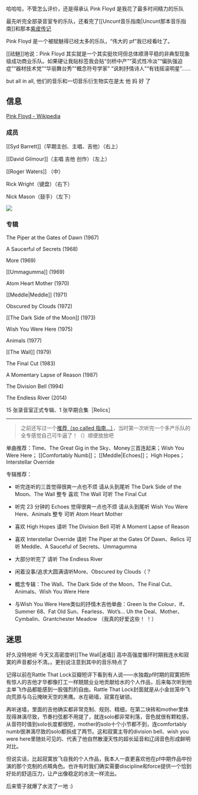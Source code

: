 哈哈哈，不管怎么评价，还是得承认 Pink Floyd 是我花了最多时间精力的乐队

最先听完全部录音室专的乐队，还看完了[[Uncunt音乐指南|Uncunt那本音乐指南]]和那本[紫皮传记](https://book.douban.com/subject/34821222/)

Pink Floyd 是一个被赋魅得已经太多的乐队，“伟大的 pf”我已经看吐了。

[[祛魅]]地说：Pink Floyd 其实就是一个其实挺坎坷但总体顺滑平稳的非典型现象级成功商业乐队。如果硬让我贴标签我会贴“剑桥中产”“英式性冷淡”“偏执强迫症”“器材技术党”“华丽舞台秀”“概念符号学家” “讽刺抒情诗人”“有钱摇滚明星”……

but all in all, 他们的音乐和一切音乐衍生物实在是太 他 妈 好 了

## 信息
[Pink Floyd - Wikipedia](https://en.wikipedia.org/wiki/Pink_Floyd)

### 成员
[[Syd Barrett]]（早期主创、主唱、吉他）（右上）

[[David Gilmour]]（主唱 吉他 创作）（左上）

[[Roger Waters]] （中）

Rick Wright（键盘）（右下）

Nick Mason（鼓手）（左下）

![](https://picture-guan.oss-cn-hangzhou.aliyuncs.com/IMG_4649.jpeg)


### 专辑

The Piper at the Gates of Dawn (1967)

A Saucerful of Secrets (1968)

More (1969)

[[Ummagumma]] (1969)

Atom Heart Mother (1970)

[[Meddle|Meddle]] (1971)

Obscured by Clouds (1972)

[[The Dark Side of the Moon]] (1973)

Wish You Were Here (1975)

Animals (1977)

[[The Wall]] (1979)

The Final Cut (1983)

A Momentary Lapse of Reason (1987)

The Division Bell (1994)

The Endless River (2014)

15 张录音室正式专辑、1 张早期合集［Relics］

---

> 之前还写过一个[推荐（so called 指南...）](https://music.163.com/#/playlist?app_version=8.7.55&id=2533584688&dlt=0846&creatorId=106916740)，当时第一次听完一个多产乐队的全专感觉自己可牛逼了！（）顺便放放吧

单曲推荐：Time、The Great Gig in the Sky、Money三首连起来；Wish You Were Here； [[Comfortably Numb]]； [[Meddle|Echoes]]； High Hopes；Interstellar Override 

专辑推荐： 

- 听完连听的三首觉得很爽一点也不烦 请从头到尾听 The Dark Side of the Moon、The Wall 整专 喜欢 The Wall 可听 The Final Cut 

- 听完 23 分钟的 Echoes 觉得很爽一点也不烦 请从头到尾听 Wish You Were Here、Animals 整专 可听 Atom Heart Mother 

- 喜欢 High Hopes 请听 The Division Bell 可听 A Moment Lapse of Reason 

- 喜欢 Interstellar Override 请听 The Piper at the Gates Of Dawn、Relics 可听 Meddle、A Sauceful of Secrets、Ummagumma

- 大部分听完了 请听 The Endless River 

- 闲着没事/追求大圆满请听More、Obscured by Clouds（？ 

- 概念专辑：The Wall、The Dark Side of the Moon、The Final Cut、Animals、Wish You Were Here 

- 与Wish You Were Here类似的抒情木吉他单曲：Green Is the Colour、If、Summer 68、Fat Old Sun、Fearless、Wot’s... Uh the Deal、Mother、Cymbalin、Grantchester Meadow （我真的好爱这些！ ！）

## 迷思

好久没特地听 今天又高密度听[[The Wall|迷墙]] 高中高强度循环时期我连水和寂寞的声音都分不清。。更别说注意到其中的音乐特点了

记得以前在Rattle That Lock豆瓣短评下看到有人说——水独裁pf时期的寂寞把所有惊人的吉他才华都像打工一样兢兢业业地贡献给水的个人作品，后来每次听到他主单飞作品都能感到一股强烈的自由。Rattle That Lock封面就是从小金丝笼中飞向荒原与乌云掩映天空的黑鹰。水在砸墙，寂寞在破锁。

再听迷墙，里面的吉他确实都非常克制、规则、精细，在第二块砖和mother里体现得淋漓尽致，节奏扫弦都不用提了，就连solo都非常利落，音色就很有颗粒感，从音符时值到solo长度都很短，mother的solo十个小节都不到，连comfortably numb很淋漓尽致的solo都拆成了两节。这和寂寞主导的division bell、wish you were here里随处可见的、代表了他自然散漫天性的超长延音和辽阔音色形成鲜明对比。

但说实话，比起寂寞放飞自我的个人作品，我本人一直更喜欢他在pf中期作品中扮演的那个克制的点睛角色。也许有时我们确实需要discipline和force提供一个恰到好处的舒适压力，让产出像稳定的水流一样流出。

后来管子就爆了水流了一地 :)